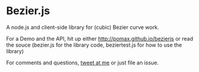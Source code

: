 Bezier.js
========

A node.js and client-side library for (cubic) Bezier curve work.

For a Demo and the API, hit up either http://pomax.github.io/bezierjs or read the souce (bezier.js for the library code, beziertest.js for how to use the library)

For comments and questions, [tweet at me](https://twitter.com/TheRealPomax) or just file an issue.
